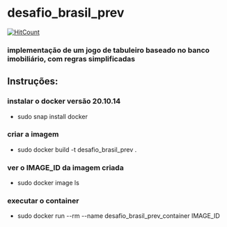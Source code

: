 # desafio_brasil_prev

  [![HitCount](https://hits.dwyl.com/henrique/https://githubcom/HenriqueBraz/desafio_brasil_prev.svg?style=flat-square)](http://hits.dwyl.com/henrique/https://githubcom/HenriqueBraz/desafio_brasil_prev)

### implementação de um jogo de tabuleiro baseado no banco imobiliário, com regras simplificadas

## Instruções:

### instalar o docker versão 20.10.14
- sudo snap install docker

### criar a imagem
- sudo docker build -t desafio_brasil_prev .

### ver o IMAGE_ID da imagem criada
- sudo docker image ls

### executar o container
- sudo docker run --rm --name desafio_brasil_prev_container IMAGE_ID
